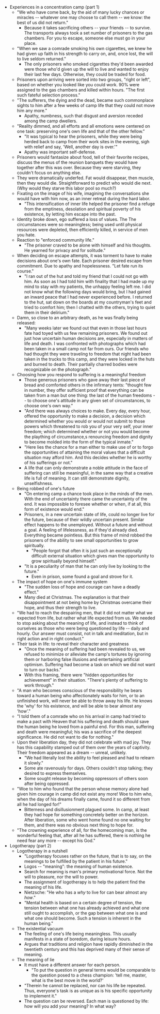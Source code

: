 * Experiences in a concentration camp (part 1)
  * "We who have come back, by the aid of many lucky chances or miracles -- whatever one may choose to call
    them -- we know: the best of us did not return."
    * Because it takes sacrificing others -- your friends -- to survive. The transports always took a set
      number of prisoners to the gas chambers. For you to escape, someone else must go in your place.
  * "When we saw a comrade smoking his own cigarettes, we knew he had given up faith in his strength to carry
    on, and, once lost, the will to live seldom returned."
    * The only prisoners who smoked cigarettes they'd been awarded were those who'd given up the will to live
      and wanted to enjoy their last few days. Otherwise, they could be traded for food.
  * Prisoners upon arriving were sorted into two groups, "right or left", based on whether you looked like you
    could work. 90% were assigned to the gas chambers and killed within hours. "The first such fateful
    selection process."
  * "The sufferers, the dying and the dead, became such commonplace sights to him after a few weeks of camp
    life that they could not move him any more."
    * Apathy, numbness, such that disgust and aversion receded among the camp dwellers.
  * "Reality dimmed, and all efforts and all emotions were centered on one task: preserving one's own life and
    that of the other fellow."
    * "It was typical to hear the prisoners, while they were being herded back to camp from their work sites
      in the evening, sigh with relief and say, 'Well, another day is over.'"
    * Apathy was important self-defense.
  * Prisoners would fantasize about food, tell of their favorite recipes, discuss the menus of the reunion
    banquets they would have together after this was over. Because they were starving, they couldn't focus on
    anything else.
  * They were dramatically underfed. Fat would disappear, then muscle, then they would die. Straightforward to
    predict who would die next. (Why would they starve this labor pool so much?)
  * Fixating on the image of his wife, imagining the conversations she would have with him now, as an inner
    retreat during the hard labor.
    * "This intensification of inner life helped the prisoner find a refuge from the emptiness, desolation and
      spiritual poverty of his existence, by letting him escape into the past.
  * Identity broke down, ego suffered a loss of values. The The circumstances were so meaningless; being used
    until physical resources were depleted, then efficiently killed, in service of men you hate.
  * Reaction to "enforced community life."
    * "The prisoner craved to be alone with himself and his thoughts. He yearned for privacy and for
      solitude."
  * When deciding on escape attempts, it was torment to have to make decisions about one's own fate. Each
    prisoner desired escape from commitment. Due to apathy and hopelessness. "Let fate run its course."
    * "I ran out of the hut and told my friend that I could not go with him. As soon as I had told him with
      finality that I had made up my mind to stay with my patients, the unhappy feeling left me. I did not
      know what the following days would bring, but I had gained an inward peace that I had never experienced
      before. I returned to the hut, sat down on the boards at my countryman's feet and tried to comfort him;
      then I chatted with the others, trying to quiet them in their delirium."
  * Damn, so close to an arbitrary death, as he was finally being released:
    * "Many weeks later we found out that even in those last hours fate had toyed with us few remaining
      prisoners. We found out just how uncertain human decisions are, especially in matters of life and death.
      I was confronted with photographs which had been taken in a small camp not far from ours. Our friends
      who had thought they were traveling to freedom that night had been taken in the trucks to this camp, and
      they were locked in the huts and burned to death. Their partially charred bodies were recognizable on
      the photograph."
  * Choosing how you respond to suffering is a meaningful freedom
    * Those generous prisoners who gave away their last piece of bread and comforted others in the infirmary
      tents: "thought few in number, they offer sufficient proof that everything can be taken from a man but
      one thing: the last of the human freedoms -- to choose one's attitude in any given set of circumstances,
      to choose one's own way."
    * "And there was always choices to make. Every day, every hour, offered the opportunity to make a
      decision, a decision which determined whether you would or would not submit to those powers which
      threatened to rob you of your very self, your inner freedom; which determined whether or not you would
      become the plaything of circumstance,s renouncing freedom and dignity to become molded into the form of
      the typical inmate."
    * "Here lies the chance for a man either to make use of or to forgo the opportunities of attaining the
      moral values that a difficult situation may afford him. And this decides whether he is worthy of his
      sufferings or not."
    * A life that can only demonstrate a noble attitude in the face of suffering can still be meaningful, in
      the same way that a creative life is full of meaning. It can still demonstrate dignity, unselfishness.
  * Being robbed of one's future
    * "On entering camp a chance took place in the minds of the men. With the end of uncertainty there came the
      uncertainty of the end. It was impossible to foresee whether or when, if at all, this form of existence
      would end."
    * Prisoners, in a new uncertain state of life, could no longer live for the future, because of their wildly
      uncertain present. Similar effect happens to the unemployed. Without a future and without a goal. A
      feeling of lifelessness, as if they'd already died. Everything became pointless. But this frame of mind
      robbed the prisoners of the ability to see small opportunities to grow spiritually.
      * "People forgot that often it is just such an exceptionally difficult external situation which gives man
        the opportunity to grow spiritually beyond himself."
    * "It is a peculiarity of man that he can only live by looking to the future."
      * Even in prison, some found a goal and strove for it.
  * The impact of hope on one's immune system
    * "The sudden loss of hope and courage can have a deadly effect."
    * Many died at Christmas. The explanation is that their disappointment at not being home by Christmas
      overcame their hope, and thus their strength to live.
  * "We had to reach the despairing men, that it did not matter what we expected from life, but rather what
    life expected from us. We needed to stop asking about the meaning of life, and instead to think of
    ourselves as those who were being questioned by life -- daily and hourly. Our answer must consist, not in
    talk and meditation, but in right action and in right conduct."
  * Their task in life: to reveal their character and greatness
    * "Once the meaning of suffering had been revealed to us, we refused to minimize or alleviate the camp's
      tortures by ignoring them or harboring false illusions and entertaining artificial optimism. Suffering
      had become a task on which we did not want to turn our backs."
    * With this framing, there were "hidden opportunities for achievement" in their situation. "There's plenty
      of suffering to work through."
  * "A man who becomes conscious of the responsibility he bears toward a human being who affectionately waits
    for him, or to an unfinished work, will never be able to throw away his life. He knows the 'why' for his
    existence, and will be able to bear almost any 'how'."
  * "I told them of a comrade who on his arrival in camp had tried to make a pact with Heaven that his
    suffering and death should save the human being he loved from a painful end. For this man, suffering and
    death were meaningful; his was a sacrifice of the deepest significance. He did not want to die for
    nothing."
  * Upon their liberation day, they did not celebrate with mad joy. They has this capability stamped out of
    them over the years of captivity. Their freedom appeared as a dream -- unreal, unlikely.
    * "We had literally lost the ability to feel pleased and had to relearn it slowly."
    * Some ate ravenously for days. Others couldn't stop talking; they desired to express themselves.
    * Some sought release by becoming oppressors of others soon after being oppressed.
  * "Woe to him who found that the person whose memory alone had given him courage in camp did not exist any
    more! Woe to him who, when the day of his dreams finally came, found it so different from all he had
    longed for!"
    * Bitterness and disillusionment plagued some. In camp, at least they had hope for something concretely
      better on the horizon. After liberation, some who went home found no one waiting for them, and there was
      no obvious next thing to hope for.
  * "The crowning experience of all, for the homecoming man, is the wonderful feeling that, after all he has
    suffered, there is nothing he need fear any more -- except his God."
* Logotherapy (part 2)
  * Logotherapy in a nutshell
    * "Logotherapy focuses rather on the future, that is to say, on the meanings to be fulfilled by the patient
      in his future."
    * Logos -- "meaning": the meaning of human existence.
    * Search for meaning is man's primary motivational force. Not the will to pleasure, nor the will to power.
    * The assignment of logotherapy is to help the patient find the meaning of his life.
    * Nietzsche: "He who has a *why* to live for can bear almost any *how*."
    * "Mental health is based on a certain degree of tension, the tension between what one has already achieved
      and what one still ought to accomplish, or the gap between what one is and what one should become. Such a
      tension is inherent in the human being."
  * The existential vacuum
    * The feeling of one's life being meaningless. This usually manifests in a state of boredom, during
      leisure hours.
    * Argues that traditions and religion have rapidly diminished in the twentieth century and this has
      deprived many of their sense of meaning.
  * The meaning of lie
    * It must have a different answer for each person.
      * "To put the question in general terms would be comparable to the question posed to a chess champion:
        'tell me, master, what is the best move in the world?'
    * "Therein he cannot be replaced, nor can his life be repeated. Thus, everyone's task is as unique as is
      his specific opportunity to implement it."
    * The question can be reversed. Each man is questioned by life: how will you add your meaning? In what way?

